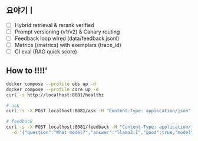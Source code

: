 ## 요야기ㅣ
- [ ] Hybrid retrieval & rerank verified
- [ ] Prompt versioning (v1/v2) & Canary routing
- [ ] Feedback loop wired (data/feedback.jsonl)
- [ ] Metrics (/metrics) with exemplars (trace_id)
- [ ] CI eval (RAG quick score)

## How to !!!!' 
```bash
docker compose --profile obs up -d
docker compose --profile core up -d
curl -s http://localhost:8081/healthz

# ask
curl -s -X POST localhost:8081/ask -H "Content-Type: application/json" -d '{"question":"What model?"}' | jq

# feedback
curl -s -X POST localhost:8081/feedback -H "Content-Type: application/json" \
  -d '{"question":"What model?","answer":"llama3.1","good":true,"model":"llama3.1","prompt_version":"v1"}'
